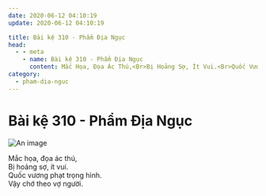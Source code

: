 ```yaml
---
date: 2020-06-12 04:10:19
update: 2020-06-12 04:10:19

title: Bài kệ 310 - Phẩm Địa Ngục
head:
  - - meta
    - name: Bài kệ 310 - Phẩm Địa Ngục
      content: Mắc Họa, Đọa Ác Thú,<Br>Bị Hoảng Sợ, Ít Vui.<Br>Quốc Vương Phạt Trọng Hình.<Br>Vậy Chớ Theo Vợ Người.<Br>
category:
  - pham-dia-nguc
---
```


# Bài kệ 310 - Phẩm Địa Ngục

![An image](/img/pham-dia-nguc/pham-dia-nguc-310.jpg)

Mắc họa, đọa ác thú,<br>Bị hoảng sợ, ít vui.<br>Quốc vương phạt trọng hình.<br>Vậy chớ theo vợ người.<br>
